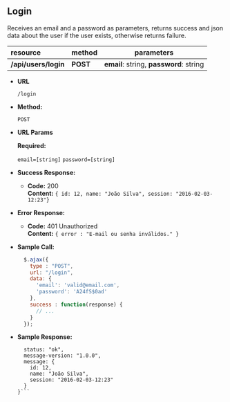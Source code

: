 **Login**
----
  Receives an email and a password as parameters, returns success and json data about the user if the user exists, otherwise returns failure.

| resource         | method         | parameters                              |
|:-----------------|:---------------| ----------------------------------------|
| **/api/users/login**       | **POST**       | **email**: string, **password**: string |

* **URL**

  `/login`

* **Method:**

  `POST`
  
*  **URL Params**

   **Required:**
 
   `email=[string]`
   `password=[string]`

* **Success Response:**

  * **Code:** 200 <br />
    **Content:** `{ id: 12, name: "João Silva", session: "2016-02-03-12:23"}`
 
* **Error Response:**

  * **Code:** 401 Unauthorized <br />
    **Content:** `{ error : "E-mail ou senha inválidos." }`

* **Sample Call:**

  ```javascript
    $.ajax({
      type : "POST",
      url: "/login",
      data: {
        'email': 'valid@email.com',
        'password': 'A24fS$0ad'
      },
      success : function(response) {
        // ...
      }
    });
  ```

* **Sample Response:**

  ```javascript{
    status: "ok",
    message-version: "1.0.0",
    message: {
      id: 12,
      name: "João Silva", 
      session: "2016-02-03-12:23"
    }
  }```
